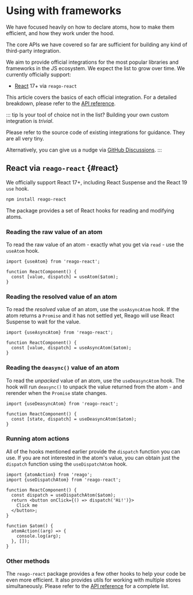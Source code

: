 # Using with frameworks

We have focused heavily on how to declare atoms, how to make them efficient, and how they work under the hood.

The core APIs we have covered so far are sufficient for building any kind of third-party integration.

We aim to provide official integrations for the most popular libraries and frameworks in the JS ecosystem.
We expect the list to grow over time. We currently officially support:

* [React](#react) 17+ via `reago-react`

This article covers the basics of each official integration. For a detailed breakdown, please refer to the
[API reference](/api/).

::: tip Is your tool of choice not in the list?
Building your own custom integration is _trivial_.

Please refer to the source code of existing integrations for guidance. They are all very tiny.

Alternatively, you can give us a nudge via [GitHub Discussions](https://github.com/areven/reago/discussions).
:::


## React via `reago-react` {#react}

We officially support React 17+, including React Suspense and the React 19 `use` hook.

```sh
npm install reago-react
```

The package provides a set of React hooks for reading and modifying atoms.

### Reading the raw value of an atom

To read the raw value of an atom - exactly what you get via `read` - use the `useAtom` hook.

```tsx
import {useAtom} from 'reago-react';

function ReactComponent() {
  const [value, dispatch] = useAtom($atom);
}
```

### Reading the resolved value of an atom

To read the _resolved_ value of an atom, use the `useAsyncAtom` hook. If the atom returns a `Promise` and
it has not settled yet, Reago will use React Suspense to wait for the value.

```tsx
import {useAsyncAtom} from 'reago-react';

function ReactComponent() {
  const [value, dispatch] = useAsyncAtom($atom);
}
```

### Reading the `deasync()` value of an atom

To read the _unpacked_ value of an atom, use the `useDeasyncAtom` hook. The hook will run `deasync()`
to unpack the value returned from the atom - and rerender when the `Promise` state changes.

```tsx
import {useDeasyncAtom} from 'reago-react';

function ReactComponent() {
  const [state, dispatch] = useDeasyncAtom($atom);
}
```

### Running atom actions

All of the hooks mentioned earlier provide the `dispatch` function you can use. If you are not
interested in the atom's value, you can obtain just the `dispatch` function using the `useDispatchAtom` hook.

```tsx
import {atomAction} from 'reago';
import {useDispatchAtom} from 'reago-react';

function ReactComponent() {
  const dispatch = useDispatchAtom($atom);
  return <button onClick={() => dispatch('Hi!')}>
    Click me
  </button>;
}

function $atom() {
  atomAction((arg) => {
    console.log(arg);
  }, []);
}
```

### Other methods

The `reago-react` package provides a few other hooks to help your code be even more efficient. It also
provides utils for working with multiple stores simultaneously. Please refer to the [API reference](/api/)
for a complete list.
